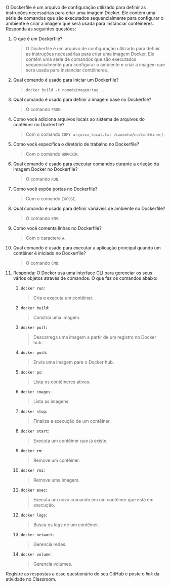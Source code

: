 O Dockerfile é um arquivo de configuração utilizado para definir as instruções necessárias para criar uma imagem Docker. Ele contém uma série de comandos que são executados sequencialmente para configurar o ambiente e criar a imagem que será usada para instanciar contêineres. Responda as seguintes questões:


1. O que é um Dockerfile?

   > O Dockerfile é um arquivo de configuração utilizado para definir as instruções necessárias para criar uma imagem Docker. Ele contém uma série de comandos que são executados sequencialmente para configurar o ambiente e criar a imagem que será usada para instanciar contêineres.

2. Qual comando é usado para iniciar um Dockerfile?

   > `docker build -t nomedaimagem:tag .`.

3. Qual comando é usado para definir a imagem base no Dockerfile?

   > O comando `FROM`.

4. Como você adiciona arquivos locais ao sistema de arquivos do contêiner no Dockerfile?

   > Com o comando `COPY arquivo_local.txt /caminho/no/contêiner/`.

5. Como você especifica o diretório de trabalho no Dockerfile?

   > Com o comando `WORKDIR`.

6. Qual comando é usado para executar comandos durante a criação da imagem Docker no Dockerfile?

   > O comando `RUN`.

7. Como você expõe portas no Dockerfile?

   > Com o comando `EXPOSE`.

9. Qual comando é usado para definir variáveis de ambiente no Dockerfile?

    > O comando `ENV`.

10. Como você comenta linhas no Dockerfile?

    > Com o caractere `#`.

11. Qual comando é usado para executar a aplicação principal quando um contêiner é iniciado no Dockerfile?

    > O comando `CMD`.

12. Responda: O Docker usa uma interface CLI para gerenciar os seus vários objetos através de comandos. O que faz os comandos abaixo:  
    1. `docker run`:
   
       > Cria e executa um contêiner.

    2. `docker build`:
   
       > Constrói uma imagem.

    3. `docker pull`:
   
       > Descarrega uma imagem a partir de um registro no Docker hub.

    4. `docker push`:
   
       > Envia uma imagem para o Docker hub.

    5. `docker ps`:
   
       > Lista os contêineres ativos.

    6. `docker images`:
   
       > Lista as imagens.

    7. `docker stop`:
   
       > Finaliza a execução de um contêiner.

    8. `docker start`:
   
        > Executa um contêiner que já existe.

    9. `docker rm`:
   
        > Remove um contêiner.

    10. `docker rmi`:
   
        > Remove uma imagem.

    11. `docker exec`:
   
        > Executa um novo comando em um contêiner que está em execução.

    12. `docker logs`:
   
        > Busca os *logs* de um contêiner.

    13. `docker network`:
   
        > Gerencia redes.

    14. `docker volume`:
   
        > Gerencia volumes.

Registre as respostas a esse questionário do seu GitHub e poste o *link* da atividade no Classroom.
